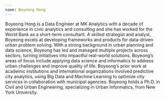 ```yaml
---
name: Boyeong Hong
---
```

Boyeong Hong is a Data Engineer at MK Analytics with a decade of experience in civic analytics and consulting and she has worked for the World Bank as a short-term consultant. A skilled strategist and analyst, Boyeong excels at developing frameworks and products for data-driven urban problem solving. With a strong background in urban planning and data science, Boyeong has led and managed multiple projects across sectors, turning initiatives into impactful real-world solutions. Boyeong’s areas of focus include applying data science and informatics to address urban challenges and improve quality of life. Boyeong’s prior work at academic institutions and international organizations involved predictive city analytics, using Big Data and Machine Learning to optimize city services in collaboration with municipal agencies. Boyeong holds a Ph.D. in Civil and Urban Engineering, specializing in Urban Informatics, from New York University.
